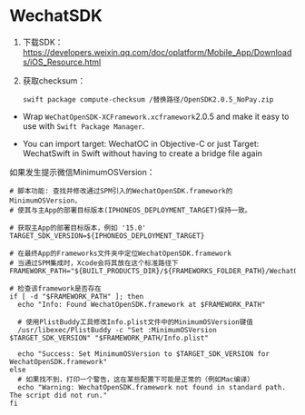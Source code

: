 # WechatSDK


1. 下载SDK：https://developers.weixin.qq.com/doc/oplatform/Mobile_App/Downloads/iOS_Resource.html

2. 获取checksum：

   ```
   swift package compute-checksum /替换路径/OpenSDK2.0.5_NoPay.zip
   ```

   

- Wrap `WeChatOpenSDK-XCFramework.xcframework`2.0.5 and make it easy to use with `Swift Package Manager`.

- You can import target: WechatOC in Objective-C or just Target: WechatSwift in Swift without having to create a bridge file again

  

如果发生提示微信MinimumOSVersion：

```
# 脚本功能: 查找并修改通过SPM引入的WechatOpenSDK.framework的MinimumOSVersion，
# 使其与主App的部署目标版本(IPHONEOS_DEPLOYMENT_TARGET)保持一致。

# 获取主App的部署目标版本，例如 '15.0'
TARGET_SDK_VERSION=${IPHONEOS_DEPLOYMENT_TARGET}

# 在最终App的Frameworks文件夹中定位WechatOpenSDK.framework
# 当通过SPM集成时，Xcode会将其放在这个标准路径下
FRAMEWORK_PATH="${BUILT_PRODUCTS_DIR}/${FRAMEWORKS_FOLDER_PATH}/WechatOpenSDK.framework"

# 检查该framework是否存在
if [ -d "$FRAMEWORK_PATH" ]; then
  echo "Info: Found WechatOpenSDK.framework at $FRAMEWORK_PATH"
  
  # 使用PlistBuddy工具修改Info.plist文件中的MinimumOSVersion键值
  /usr/libexec/PlistBuddy -c "Set :MinimumOSVersion $TARGET_SDK_VERSION" "$FRAMEWORK_PATH/Info.plist"
  
  echo "Success: Set MinimumOSVersion to $TARGET_SDK_VERSION for WechatOpenSDK.framework"
else
  # 如果找不到，打印一个警告，这在某些配置下可能是正常的（例如Mac编译）
  echo "Warning: WechatOpenSDK.framework not found in standard path. The script did not run."
fi
```

